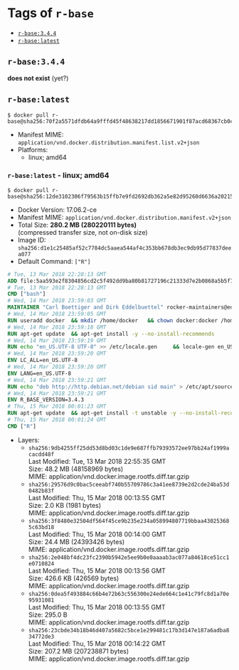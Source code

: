 <!-- THIS FILE IS GENERATED VIA './update-remote.sh' -->

# Tags of `r-base`

-	[`r-base:3.4.4`](#r-base344)
-	[`r-base:latest`](#r-baselatest)

## `r-base:3.4.4`

**does not exist** (yet?)

## `r-base:latest`

```console
$ docker pull r-base@sha256:70f2a5571dfdb64a9fffd45f48638217dd1856671901f87acd68367cb0cf8ee5
```

-	Manifest MIME: `application/vnd.docker.distribution.manifest.list.v2+json`
-	Platforms:
	-	linux; amd64

### `r-base:latest` - linux; amd64

```console
$ docker pull r-base@sha256:12de3102306f79563b15ffb7e9fd2692db362a5e82d95260d6636a2021588677
```

-	Docker Version: 17.06.2-ce
-	Manifest MIME: `application/vnd.docker.distribution.manifest.v2+json`
-	Total Size: **280.2 MB (280220111 bytes)**  
	(compressed transfer size, not on-disk size)
-	Image ID: `sha256:d1e1c25485af52c7784dc5aaea544af4c353bb678db3ec9db95d77837deea077`
-	Default Command: `["R"]`

```dockerfile
# Tue, 13 Mar 2018 22:28:13 GMT
ADD file:5aa593e2f8304856cd2c5f492dd9ba80b81727196c21333d7e2b0868a5b5f703 in / 
# Tue, 13 Mar 2018 22:28:13 GMT
CMD ["bash"]
# Wed, 14 Mar 2018 23:59:03 GMT
MAINTAINER "Carl Boettiger and Dirk Eddelbuettel" rocker-maintainers@eddelbuettel.com
# Wed, 14 Mar 2018 23:59:05 GMT
RUN useradd docker 	&& mkdir /home/docker 	&& chown docker:docker /home/docker 	&& addgroup docker staff
# Wed, 14 Mar 2018 23:59:18 GMT
RUN apt-get update 	&& apt-get install -y --no-install-recommends 		ed 		less 		locales 		vim-tiny 		wget 		ca-certificates 		fonts-texgyre 	&& rm -rf /var/lib/apt/lists/*
# Wed, 14 Mar 2018 23:59:19 GMT
RUN echo "en_US.UTF-8 UTF-8" >> /etc/locale.gen 	&& locale-gen en_US.utf8 	&& /usr/sbin/update-locale LANG=en_US.UTF-8
# Wed, 14 Mar 2018 23:59:20 GMT
ENV LC_ALL=en_US.UTF-8
# Wed, 14 Mar 2018 23:59:20 GMT
ENV LANG=en_US.UTF-8
# Wed, 14 Mar 2018 23:59:21 GMT
RUN echo "deb http://http.debian.net/debian sid main" > /etc/apt/sources.list.d/debian-unstable.list 	&& echo 'APT::Default-Release "testing";' > /etc/apt/apt.conf.d/default
# Wed, 14 Mar 2018 23:59:21 GMT
ENV R_BASE_VERSION=3.4.3
# Thu, 15 Mar 2018 00:01:23 GMT
RUN apt-get update 	&& apt-get install -t unstable -y --no-install-recommends 		littler                 r-cran-littler 		r-base=${R_BASE_VERSION}* 		r-base-dev=${R_BASE_VERSION}* 		r-recommended=${R_BASE_VERSION}*         && echo 'options(repos = c(CRAN = "https://cran.rstudio.com/"), download.file.method = "libcurl")' >> /etc/R/Rprofile.site         && echo 'source("/etc/R/Rprofile.site")' >> /etc/littler.r 	&& ln -s /usr/share/doc/littler/examples/install.r /usr/local/bin/install.r 	&& ln -s /usr/share/doc/littler/examples/install2.r /usr/local/bin/install2.r 	&& ln -s /usr/share/doc/littler/examples/installGithub.r /usr/local/bin/installGithub.r 	&& ln -s /usr/share/doc/littler/examples/testInstalled.r /usr/local/bin/testInstalled.r 	&& install.r docopt 	&& rm -rf /tmp/downloaded_packages/ /tmp/*.rds 	&& rm -rf /var/lib/apt/lists/*
# Thu, 15 Mar 2018 00:01:24 GMT
CMD ["R"]
```

-	Layers:
	-	`sha256:9db4255ff25dd53d8bd03c1de9e687ffb79393572ee97bb24af1999acacdd48f`  
		Last Modified: Tue, 13 Mar 2018 22:55:35 GMT  
		Size: 48.2 MB (48158969 bytes)  
		MIME: application/vnd.docker.image.rootfs.diff.tar.gzip
	-	`sha256:29576d9c0bac5ceeabf740b55709786c3a41ee8739e2d2cde24ba53d0482b83f`  
		Last Modified: Thu, 15 Mar 2018 00:13:55 GMT  
		Size: 2.0 KB (1981 bytes)  
		MIME: application/vnd.docker.image.rootfs.diff.tar.gzip
	-	`sha256:3f8480e32504df564f45ce9b235e234a058994807719bbaa430253685c63bd18`  
		Last Modified: Thu, 15 Mar 2018 00:14:00 GMT  
		Size: 24.4 MB (24393426 bytes)  
		MIME: application/vnd.docker.image.rootfs.diff.tar.gzip
	-	`sha256:2e048bf4dc23fc2390b5942e5ee9b0e0aaaab3ac077a84618ce51cc1e0710824`  
		Last Modified: Thu, 15 Mar 2018 00:13:56 GMT  
		Size: 426.6 KB (426569 bytes)  
		MIME: application/vnd.docker.image.rootfs.diff.tar.gzip
	-	`sha256:0dea5f493884c66b4e72b63c556300e24ede664c1e41c79fc8d1a70e95931081`  
		Last Modified: Thu, 15 Mar 2018 00:13:55 GMT  
		Size: 295.0 B  
		MIME: application/vnd.docker.image.rootfs.diff.tar.gzip
	-	`sha256:23cbde34b18b46d407a5682c5bce1e299481c17b3d147e187a6adba834772de3`  
		Last Modified: Thu, 15 Mar 2018 00:14:22 GMT  
		Size: 207.2 MB (207238871 bytes)  
		MIME: application/vnd.docker.image.rootfs.diff.tar.gzip
